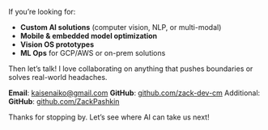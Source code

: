 
If you’re looking for:
- **Custom AI solutions** (computer vision, NLP, or multi-modal)  
- **Mobile & embedded model optimization**  
- **Vision OS prototypes**  
- **ML Ops** for GCP/AWS or on-prem solutions  

Then let’s talk! I love collaborating on anything that pushes boundaries or solves real-world headaches.

**Email**: [kaisenaiko@gmail.com](mailto:kaisenaiko@gmail.com) 
**GitHub**: [github.com/zack-dev-cm](https://github.com/zack-dev-cm)
Additional:   
**GitHub**: [github.com/ZackPashkin](https://github.com/ZackPashkin)  

Thanks for stopping by. Let’s see where AI can take us next!
